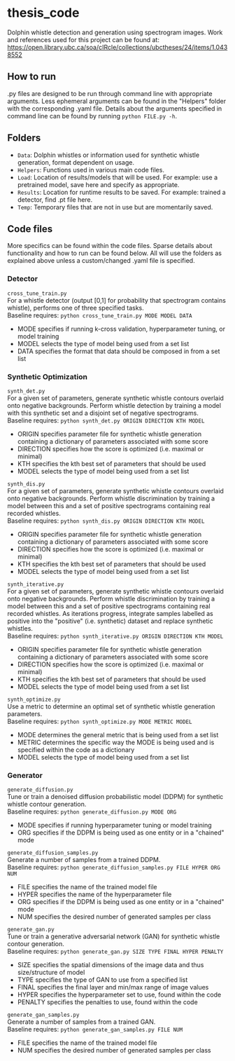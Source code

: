 # thesis_code
Dolphin whistle detection and generation using spectrogram images. Work and references used for this project can be found at: https://open.library.ubc.ca/soa/cIRcle/collections/ubctheses/24/items/1.0438552

## How to run
.py files are designed to be run through command line with appropriate arguments. Less ephemeral arguments can be found in the "Helpers" folder with the corresponding .yaml file. Details about the arguments specified in command line can be found by running `python FILE.py -h`. 

## Folders
- `Data`: Dolphin whistles or information used for synthetic whistle generation, format dependent on usage.
- `Helpers`: Functions used in various main code files.
- `Load`: Location of results/models that will be used. For example: use a pretrained model, save here and specify as appropriate.
- `Results`: Location for runtime results to be saved. For example: trained a detector, find .pt file here.
- `Temp`: Temporary files that are not in use but are momentarily saved.

## Code files
More specifics can be found within the code files. Sparse details about functionality and how to run can be found below. All will use the folders as explained above unless a custom/changed .yaml file is specified.

### Detector
`cross_tune_train.py` <br>
For a whistle detector (output [0,1] for probability that spectrogram contains whistle), performs one of three specified tasks. <br>
Baseline requires: `python cross_tune_train.py MODE MODEL DATA`
- MODE specifies if running k-cross validation, hyperparameter tuning, or model training
- MODEL selects the type of model being used from a set list
- DATA specifies the format that data should be composed in from a set list

### Synthetic Optimization
`synth_det.py` <br>
For a given set of parameters, generate synthetic whistle contours overlaid onto negative backgrounds. Perform whistle detection by training a model with this synthetic set and a disjoint set of negative spectrograms. <br>
Baseline requires: `python synth_det.py ORIGIN DIRECTION KTH MODEL`
- ORIGIN specifies parameter file for synthetic whistle generation containing a dictionary of parameters associated with some score
- DIRECTION specifies how the score is optimized (i.e. maximal or minimal)
- KTH specifies the kth best set of parameters that should be used
- MODEL selects the type of model being used from a set list

`synth_dis.py` <br>
For a given set of parameters, generate synthetic whistle contours overlaid onto negative backgrounds. Perform whistle discrimination by training a model between this and a set of positive spectrograms containing real recorded whistles. <br>
Baseline requires: `python synth_dis.py ORIGIN DIRECTION KTH MODEL`
- ORIGIN specifies parameter file for synthetic whistle generation containing a dictionary of parameters associated with some score
- DIRECTION specifies how the score is optimized (i.e. maximal or minimal)
- KTH specifies the kth best set of parameters that should be used
- MODEL selects the type of model being used from a set list
  
`synth_iterative.py` <br>
For a given set of parameters, generate synthetic whistle contours overlaid onto negative backgrounds. Perform whistle discrimination by training a model between this and a set of positive spectrograms containing real recorded whistles. As iterations progress, integrate samples labelled as positive into the "positive" (i.e. synthetic) dataset and replace synthetic whistles. <br>
Baseline requires: `python synth_iterative.py ORIGIN DIRECTION KTH MODEL`
- ORIGIN specifies parameter file for synthetic whistle generation containing a dictionary of parameters associated with some score
- DIRECTION specifies how the score is optimized (i.e. maximal or minimal)
- KTH specifies the kth best set of parameters that should be used
- MODEL selects the type of model being used from a set list
  
`synth_optimize.py` <br>
Use a metric to determine an optimal set of synthetic whistle generation parameters. <br>
Baseline requires: `python synth_optimize.py MODE METRIC MODEL`
- MODE determines the general metric that is being used from a set list
- METRIC determines the specific way the MODE is being used and is specified within the code as a dictionary
- MODEL selects the type of model being used from a set list
  
### Generator
`generate_diffusion.py` <br>
Tune or train a denoised diffusion probabilistic model (DDPM) for synthetic whistle contour generation. <br>
Baseline requires: `python generate_diffusion.py MODE ORG`
- MODE specifies if running hyperparameter tuning or model training
- ORG specifies if the DDPM is being used as one entity or in a "chained" mode
  
`generate_diffusion_samples.py` <br>
Generate a number of samples from a trained DDPM. <br>
Baseline requires: `python generate_diffusion_samples.py FILE HYPER ORG NUM`
- FILE specifies the name of the trained model file
- HYPER specifies the name of the hyperparameter file
- ORG specifies if the DDPM is being used as one entity or in a "chained" mode
- NUM specifies the desired number of generated samples per class
  
`generate_gan.py` <br>
Tune or train a generative adversarial network (GAN) for synthetic whistle contour generation. <br>
Baseline requires: `python generate_gan.py SIZE TYPE FINAL HYPER PENALTY`
- SIZE specifies the spatial dimensions of the image data and thus size/structure of model
- TYPE specifies the type of GAN to use from a specified list
- FINAL specifies the final layer and min/max range of image values
- HYPER specifies the hyperparameter set to use, found within the code
- PENALTY specifies the penalties to use, found within the code
  
`generate_gan_samples.py` <br>
Generate a number of samples from a trained GAN. <br>
Baseline requires: `python generate_gan_samples.py FILE NUM`
- FILE specifies the name of the trained model file
- NUM specifies the desired number of generated samples per class
